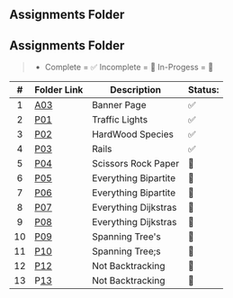 ## Assignments Folder

## Assignments Folder

> - Complete = ✅ Incomplete = 🛑 In-Progess = 📨

| # | Folder Link                                                                           | Description          | Status: |
| :-: | ------------------------------------------------------------------------------------- | -------------------- | ------- |
| 1 | [A03](https://github.com/dmreyescoy03/4883-PrgmTech-Reyes-Coy/tree/main/Assignments/A03) | Banner Page          | ✅      |
| 2 | [P01]()                                                                                  | Traffic Lights       | ✅      |
| 3 | [P02]()                                                                                  | HardWood Species     | ✅      |
| 4 | [P03](https://github.com/dmreyescoy03/4883-PrgmTech-Reyes-Coy/tree/main/Assignments/P03) | Rails                | ✅      |
| 5 | [P04]()                                                                                  | Scissors Rock Paper  | 🛑      |
| 6 | [P05]()                                                                                  | Everything Bipartite | 🛑      |
| 7 | [P06]()                                                                                  | Everything Bipartite | 🛑      |
| 8 | [P07]()                                                                                  | Everything Dijkstras | 🛑      |
| 9 | [P08]()                                                                                  | Everything Dijkstras | 🛑      |
| 10 | [P09]()                                                                                  | Spanning Tree's      | 🛑      |
| 11 | [P10]()                                                                                  | Spanning Tree;s      | 🛑      |
| 12 | [P12]()                                                                                  | Not Backtracking     | 🛑      |
| 13 | P[13]()                                                                                  | Not Backtracking     | 🛑      |
